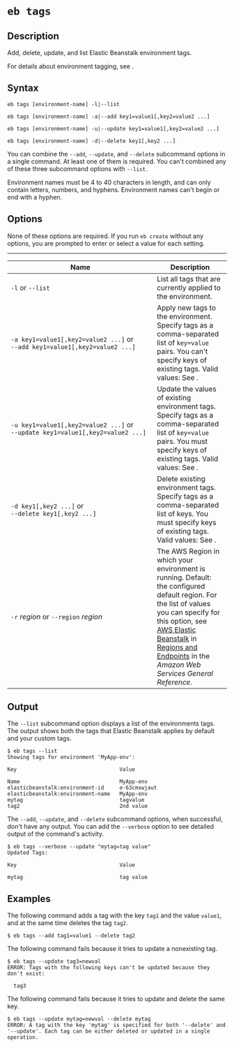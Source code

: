 # `eb tags`<a name="eb3-tags"></a>

## Description<a name="eb3-tagsdescription"></a>

Add, delete, update, and list Elastic Beanstalk environment tags\.

For details about environment tagging, see \.

## Syntax<a name="eb3-tagsyntax"></a>

`eb tags [environment-name] -l|--list`

`eb tags [environment-name] -a|--add key1=value1[,key2=value2 ...]`

`eb tags [environment-name] -u|--update key1=value1[,key2=value2 ...]`

`eb tags [environment-name] -d|--delete key1[,key2 ...]`

You can combine the `--add`, `--update`, and `--delete` subcommand options in a single command\. At least one of them is required\. You can't combined any of these three subcommand options with `--list`\.

Environment names must be 4 to 40 characters in length, and can only contain letters, numbers, and hyphens\. Environment names can't begin or end with a hyphen\.

## Options<a name="eb3-tagsoptions"></a>

None of these options are required\. If you run `eb create` without any options, you are prompted to enter or select a value for each setting\.


****  

|  Name  |  Description  | 
| --- | --- | 
|  `-l` or `--list`  |  List all tags that are currently applied to the environment\.  | 
|  `-﻿a key1=value1[,key2=value2 ...]` or `-﻿-﻿add key1=value1[,key2=value2 ...]`  |  Apply new tags to the environment\. Specify tags as a comma\-separated list of `key=value` pairs\. You can't specify keys of existing tags\. Valid values: See \.  | 
|  `-﻿u key1=value1[,key2=value2 ...]` or `-﻿-﻿update key1=value1[,key2=value2 ...]`  |  Update the values of existing environment tags\. Specify tags as a comma\-separated list of `key=value` pairs\. You must specify keys of existing tags\. Valid values: See \.  | 
|  `-﻿d key1[,key2 ...]` or `-﻿-﻿delete key1[,key2 ...]`  |  Delete existing environment tags\. Specify tags as a comma\-separated list of keys\. You must specify keys of existing tags\. Valid values: See \.  | 
|  `-r` *region* or `--region` *region*  |  The AWS Region in which your environment is running\. Default: the configured default region\. For the list of values you can specify for this option, see [AWS Elastic Beanstalk](http://docs.aws.amazon.com/general/latest/gr/rande.html#elasticbeanstalk_region) in [Regions and Endpoints](http://docs.aws.amazon.com/general/latest/gr/rande.html) in the *Amazon Web Services General Reference*\.  | 

## Output<a name="eb3-tagsoutput"></a>

The `--list` subcommand option displays a list of the environments tags\. The output shows both the tags that Elastic Beanstalk applies by default and your custom tags\.

```
$ eb tags --list
Showing tags for environment 'MyApp-env':

Key                                 Value

Name                                MyApp-env
elasticbeanstalk:environment-id     e-63cmxwjaut
elasticbeanstalk:environment-name   MyApp-env
mytag                               tagvalue
tag2                                2nd value
```

The `--add`, `--update`, and `--delete` subcommand options, when successful, don't have any output\. You can add the `--verbose` option to see detailed output of the command's activity\.

```
$ eb tags --verbose --update "mytag=tag value"
Updated Tags:

Key                                 Value

mytag                               tag value
```

## Examples<a name="eb3-tagsexamples"></a>

The following command adds a tag with the key `tag1` and the value `value1`, and at the same time deletes the tag `tag2`\.

```
$ eb tags --add tag1=value1 --delete tag2
```

The following command fails because it tries to update a nonexisting tag\.

```
$ eb tags --update tag3=newval
ERROR: Tags with the following keys can't be updated because they don't exist:

  tag3
```

The following command fails because it tries to update and delete the same key\.

```
$ eb tags --update mytag=newval --delete mytag
ERROR: A tag with the key 'mytag' is specified for both '--delete' and '--update'. Each tag can be either deleted or updated in a single operation.
```